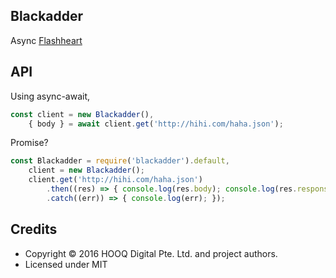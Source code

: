 ## Blackadder

Async [Flashheart](https://www.npmjs.com/package/flashheart)

## API

Using async-await,

```js
const client = new Blackadder(),
    { body } = await client.get('http://hihi.com/haha.json');
```

Promise?

```js
const Blackadder = require('blackadder').default,
    client = new Blackadder();
    client.get('http://hihi.com/haha.json')
        .then((res) => { console.log(res.body); console.log(res.response); })
        .catch((err)) => { console.log(err); });
```

## Credits
- Copyright © 2016 HOOQ Digital Pte. Ltd. and project authors.
- Licensed under MIT

